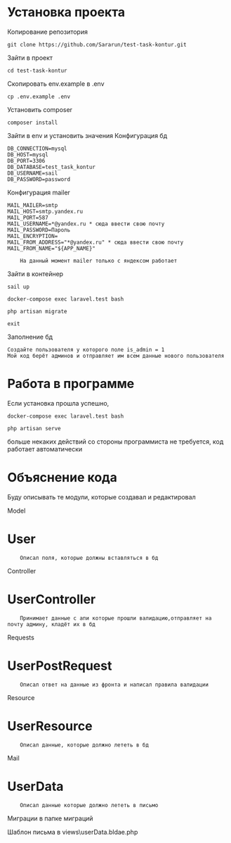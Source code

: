 # Установка проекта
Копирование репозитория

    git clone https://github.com/Sararun/test-task-kontur.git
Зайти в проект

    cd test-task-kontur
Скопировать env.example в .env

    cp .env.example .env
Установить composer

    composer install
Зайти в env и установить значения
   Конфигурация бд
    
    DB_CONNECTION=mysql
    DB_HOST=mysql
    DB_PORT=3306
    DB_DATABASE=test_task_kontur
    DB_USERNAME=sail
    DB_PASSWORD=password
    
   Конфигурация mailer
   
    MAIL_MAILER=smtp
    MAIL_HOST=smtp.yandex.ru
    MAIL_PORT=587
    MAIL_USERNAME=*@yandex.ru * сюда ввести свою почту
    MAIL_PASSWORD=Пароль
    MAIL_ENCRYPTION=
    MAIL_FROM_ADDRESS="*@yandex.ru" * сюда ввести свою почту
    MAIL_FROM_NAME="${APP_NAME}"
        
        На данный момент mailer только с яндексом работает
 
Зайти в контейнер
    
    sail up
    
    docker-compose exec laravel.test bash
    
    php artisan migrate

    exit
 Заполнение бд
    
    Создайте пользователя у которого поле is_admin = 1
    Мой код берёт админов и отправляет им всем данные нового пользователя
# Работа в программе
Если установка прошла успешно, 
    
    docker-compose exec laravel.test bash
    
    php artisan serve
больше некаких действий со стороны программиста не требуется, код работает автоматически

# Объяснение кода
Буду описывать те модули, которые создавал и редактировал

Model

   # User
 
        Описал поля, которые должны вставляться в бд

Controller

   # UserController
  
        Принимает данные с апи которые прошли валидацию,отправляет на почту админу, кладёт их в бд

Requests
 
   # UserPostRequest
  
        Описал ответ на данные из фронта и написал правила валидации

Resource
 
  #  UserResource
  
        Описал данные, которые должно лететь в бд 

Mail

  #  UserData
    
        Описал данные которые должно лететь в письмо

Миграции в папке миграций

Шаблон письма в views\userData.bldae.php
  



